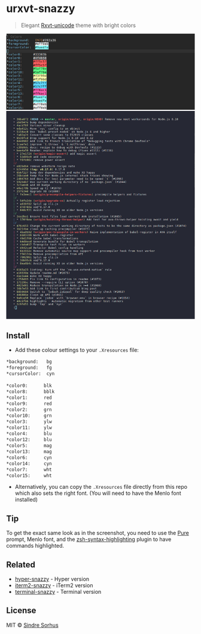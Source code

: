 # urxvt-snazzy

> Elegant [Rxvt-unicode](https://en.wikipedia.org/wiki/Rxvt-unicode) theme with bright colors

![](Screenshot.png)
![](Screenshot2.png)

## Install

- Add these colour settings to your `.Xresources` file:
```
*background:   bg
*foreground:   fg
*cursorColor:  cyn

*color0:      blk
*color8:      bblk
*color1:      red
*color9:      red
*color2:      grn
*color10:     grn
*color3:      ylw
*color11:     ylw
*color4:      blu
*color12:     blu
*color5:      mag
*color13:     mag
*color6:      cyn
*color14:     cyn
*color7:      wht
*color15:     wht
```
- Alternatively, you can copy the `.Xresources` file directly from this repo which also sets the right font. (You will need to have the Menlo font installed)

## Tip

To get the exact same look as in the screenshot, you need to use the [Pure](https://github.com/sindresorhus/pure) prompt, Menlo font, and the [zsh-syntax-highlighting](https://github.com/zsh-users/zsh-syntax-highlighting) plugin to have commands highlighted.


## Related

- [hyper-snazzy](https://github.com/sindresorhus/hyper-snazzy) - Hyper version
- [iterm2-snazzy](https://github.com/sindresorhus/iterm2-snazzy) - iTerm2 version
- [terminal-snazzy](https://github.com/sindresorhus/terminal-snazzy) - Terminal version


## License

MIT © [Sindre Sorhus](https://sindresorhus.com)
